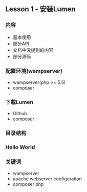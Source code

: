 ## Lesson 1 - 安装Lumen

### 内容
- 基本使用
- 部分API
- 文档中没提到的内容
- 部分源码

### 配置环境(wampserver)
- wampserver(php >= 5.5)
- composer

### 下载Lumen
- Github
- composer

### 目录结构

### Hello World

### 关键词
- wampserver
- apache webserver configuration
- composer php
